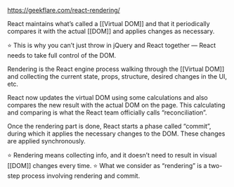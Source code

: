 https://geekflare.com/react-rendering/

React maintains what’s called a [[Virtual DOM]] and that it periodically compares it with the actual [[DOM]] and applies changes as necessary.

⭐️ This is why you can’t just throw in jQuery and React together — React needs to take full control of the DOM.

Rendering is the React engine process walking through the [[Virtual DOM]] and collecting the current state, props, structure, desired changes in the UI, etc. 

React now updates the virtual DOM using some calculations and also compares the new result with the actual DOM on the page. This calculating and comparing is what the React team officially calls “reconciliation”.

Once the rendering part is done, React starts a phase called “commit”, during which it applies the necessary changes to the DOM. These changes are applied synchronously.

⭐️ Rendering means collecting info, and it doesn’t need to result in visual [[DOM]] changes every time. 
⭐️ What we consider as “rendering” is a two-step process involving rendering and commit.

